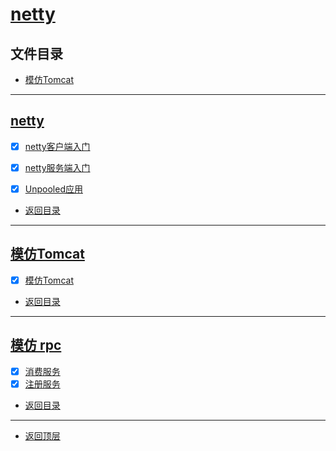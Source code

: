 
# [netty](../README.md)

## 文件目录

- [模仿Tomcat](#模仿Tomcat)

--------------------

## [netty](src/main/java/com/cpucode/netty/simple)

- [x] [netty客户端入门](src/main/java/com/cpucode/netty/simple/NettyClientHandler.java)
- [x] [netty服务端入门](src/main/java/com/cpucode/netty/simple/NettyServerHandler.java)
- [x] [Unpooled应用](src/main/java/com/cpucode/netty/by/te/buf/NettyByteBuf01.java)


- [返回目录](#文件目录)

--------------------

## [模仿Tomcat](src/main/java/com/cpucode/netty/io/bin/tomcat)

- [x] [模仿Tomcat](src/main/java/com/cpucode/netty/io/bin/tomcat/CpTomcat.java)

- [返回目录](#文件目录)

-------------

## [模仿 rpc](src/main/java/com/cpucode/netty/rpc)

- [x] [消费服务](src/main/java/com/cpucode/netty/rpc/consumer/RpcConsumer.java)
- [x] [注册服务](src/main/java/com/cpucode/netty/rpc/registry/RpcRegistry.java)

- [返回目录](#文件目录)

-------------

- [返回顶层](../README.md)